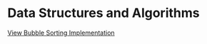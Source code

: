 # Data Structures and Algorithms
 
[View Bubble Sorting Implementation](https://github.com/godwinolle/Data-Structures-and-Algorithms/tree/master/BubbleSort)